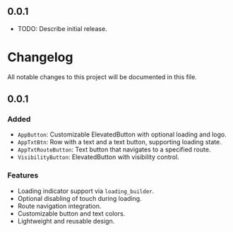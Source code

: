 ## 0.0.1

* TODO: Describe initial release.
# Changelog

All notable changes to this project will be documented in this file.

## 0.0.1
### Added
- `AppButton`: Customizable ElevatedButton with optional loading and logo.
- `AppTxtBtn`: Row with a text and a text button, supporting loading state.
- `AppTxtRouteButton`: Text button that navigates to a specified route.
- `VisibilityButton`: ElevatedButton with visibility control.

### Features
- Loading indicator support via `loading_builder`.
- Optional disabling of touch during loading.
- Route navigation integration.
- Customizable button and text colors.
- Lightweight and reusable design.